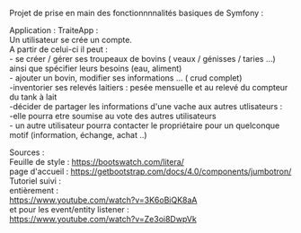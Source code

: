 Projet de prise en main des fonctionnnnalités basiques de Symfony : <br>

Application : TraiteApp :  <br>
    Un utilisateur se crée un compte. <br>
    A partir de celui-ci il peut : <br>
        - se créer / gérer ses troupeaux de bovins  ( veaux / génisses / taries  ...) ainsi que spécifier leurs besoins (eau, aliment)<br>
        - ajouter un bovin, modifier ses informations ... ( crud complet) <br>
        -inventorier ses relevés laitiers : pesée mensuelle et au relevé du compteur du tank à lait <br>
        -décider de partager les informations d'une vache aux autres utlisateurs : <br>
            -elle pourra etre soumise au vote des autres utilisateurs <br>
            - un autre utilisateur pourra contacter le propriétaire pour un quelconque motif (information, échange, achat ..) <br>

Sources : <br>
 Feuille de style : https://bootswatch.com/litera/  <br>
    page d'accueil : https://getbootstrap.com/docs/4.0/components/jumbotron/   <br>
 Tutoriel suivi : <br>
    entièrement : <br>
    https://www.youtube.com/watch?v=3K6oBiQK8aA <br>
    et pour les event/entity listener :  <br>
    https://www.youtube.com/watch?v=Ze3oi8DwpVk <br>

    
